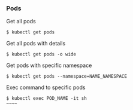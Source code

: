 ### Pods ###

Get all pods
~~~~
$ kubectl get pods
~~~~

Get all pods with details
~~~~
$ kubectl get pods -o wide
~~~~

Get pods with specific namespace
~~~~
$ kubectl get pods --namespace=NAME_NAMESPACE
~~~~

Exec command to specific pods
~~~~
$ kubectl exec POD_NAME -it sh
​~~~~

